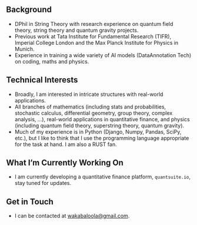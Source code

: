 ## Background

  - DPhil in String Theory with research experience on quantum field theory, string theory and quantum gravity projects.
  - Previous work at Tata Institute for Fundamental Research (TIFR), Imperial College London and the Max Planck Institute for Physics in Munich. 
  - Experience in training a wide variety of AI models (DataAnnotation Tech) on coding, maths and physics.  

## Technical Interests

  - Broadly, I am interested in intricate structures with real-world applications.
  - All branches of mathematics (including stats and probabilities, stochastic calculus, differential geometry, group theory, complex analysis, ...), real-world applications in quantitative finance, and physics (including quantum field theory, superstring theory, quantum gravity).
  - Much of my experience is in Python (Django, Numpy, Pandas, SciPy, etc.), but I like to think that I use the programming language appropriate for the task at hand. I am also a RUST fan.

## What I’m Currently Working On

  - I am currently developing a quantitative finance platform, `quantsuite.io`,  stay tuned for updates.

## Get in Touch

  - I can be contacted at [wakabaloola@gmail.com](mailto:wakabaloola@gmail.com).  

<!---
wakabaloola/wakabaloola is a ✨ special ✨ repository because its `README.md` (this file) appears on your GitHub profile.
You can click the Preview link to take a look at your changes.
--->
